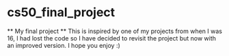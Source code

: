 # cs50_final_project
** My final project **
This is inspired by one of my projects from when I was 16, I had lost the code so I have decided to revisit the project but now with an improved version. I hope you enjoy :)
